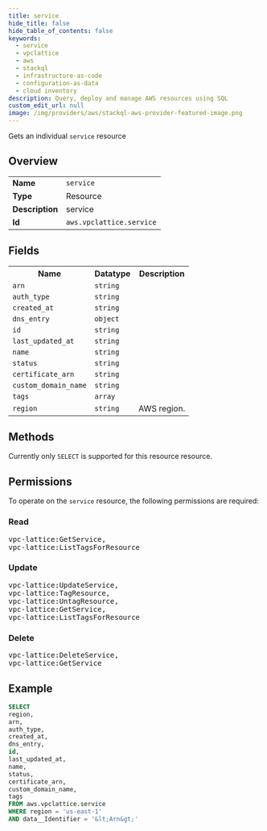 ```yaml
---
title: service
hide_title: false
hide_table_of_contents: false
keywords:
  - service
  - vpclattice
  - aws
  - stackql
  - infrastructure-as-code
  - configuration-as-data
  - cloud inventory
description: Query, deploy and manage AWS resources using SQL
custom_edit_url: null
image: /img/providers/aws/stackql-aws-provider-featured-image.png
---
```

Gets an individual <code>service</code> resource

## Overview
<table><tbody>
<tr><td><b>Name</b></td><td><code>service</code></td></tr>
<tr><td><b>Type</b></td><td>Resource</td></tr>
<tr><td><b>Description</b></td><td>service</td></tr>
<tr><td><b>Id</b></td><td><code>aws.vpclattice.service</code></td></tr>
</tbody></table>

## Fields
<table><tbody>
<tr><th>Name</th><th>Datatype</th><th>Description</th></tr>
<tr><td><code>arn</code></td><td><code>string</code></td><td></td></tr>
<tr><td><code>auth_type</code></td><td><code>string</code></td><td></td></tr>
<tr><td><code>created_at</code></td><td><code>string</code></td><td></td></tr>
<tr><td><code>dns_entry</code></td><td><code>object</code></td><td></td></tr>
<tr><td><code>id</code></td><td><code>string</code></td><td></td></tr>
<tr><td><code>last_updated_at</code></td><td><code>string</code></td><td></td></tr>
<tr><td><code>name</code></td><td><code>string</code></td><td></td></tr>
<tr><td><code>status</code></td><td><code>string</code></td><td></td></tr>
<tr><td><code>certificate_arn</code></td><td><code>string</code></td><td></td></tr>
<tr><td><code>custom_domain_name</code></td><td><code>string</code></td><td></td></tr>
<tr><td><code>tags</code></td><td><code>array</code></td><td></td></tr>
<tr><td><code>region</code></td><td><code>string</code></td><td>AWS region.</td></tr>

</tbody></table>

## Methods
Currently only <code>SELECT</code> is supported for this resource resource.

## Permissions

To operate on the <code>service</code> resource, the following permissions are required:

### Read
<pre>
vpc-lattice:GetService,
vpc-lattice:ListTagsForResource</pre>

### Update
<pre>
vpc-lattice:UpdateService,
vpc-lattice:TagResource,
vpc-lattice:UntagResource,
vpc-lattice:GetService,
vpc-lattice:ListTagsForResource</pre>

### Delete
<pre>
vpc-lattice:DeleteService,
vpc-lattice:GetService</pre>


## Example
```sql
SELECT
region,
arn,
auth_type,
created_at,
dns_entry,
id,
last_updated_at,
name,
status,
certificate_arn,
custom_domain_name,
tags
FROM aws.vpclattice.service
WHERE region = 'us-east-1'
AND data__Identifier = '&lt;Arn&gt;'
```
